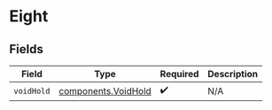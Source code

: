 # Eight


## Fields

| Field                                                      | Type                                                       | Required                                                   | Description                                                |
| ---------------------------------------------------------- | ---------------------------------------------------------- | ---------------------------------------------------------- | ---------------------------------------------------------- |
| `voidHold`                                                 | [components.VoidHold](../../models/components/voidhold.md) | :heavy_check_mark:                                         | N/A                                                        |
